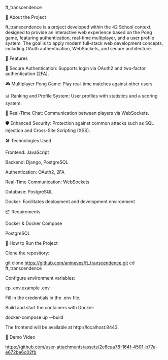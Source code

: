 ft_transcendence

📌 About the Project

ft_transcendence is a project developed within the 42 School context, designed to provide an interactive web experience based on the Pong game, featuring authentication, real-time multiplayer, and a user profile system. The goal is to apply modern full-stack web development concepts, including OAuth authentication, WebSockets, and secure architecture.



🚀 Features

🔑 Secure Authentication: Supports login via OAuth2 and two-factor authentication (2FA).

🎮 Multiplayer Pong Game: Play real-time matches against other users.

📊 Ranking and Profile System: User profiles with statistics and a scoring system.

💬 Real-Time Chat: Communication between players via WebSockets.

🛡️ Enhanced Security: Protection against common attacks such as SQL Injection and Cross-Site Scripting (XSS).



🛠️ Technologies Used

Frontend: JavaScript

Backend: Django, PostgreSQL

Authentication: OAuth2, 2FA

Real-Time Communication: WebSockets

Database: PostgreSQL

Docker: Facilitates deployment and development environment



📦 Requirements

Docker & Docker Compose

PostgreSQL

🔧 How to Run the Project

Clone the repository:

git clone https://github.com/anineves/ft_transcendence.git
cd ft_transcendence

Configure environment variables:

cp .env.example .env

Fill in the credentials in the .env file.

Build and start the containers with Docker:

docker-compose up --build

The frontend will be available at http://localhost:8443.


🎥 Demo Video


https://github.com/user-attachments/assets/2e6caa78-164f-4501-b77a-e672be6c02fb

